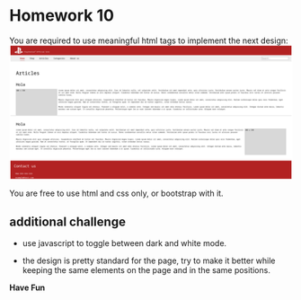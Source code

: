 # Homework 10

You are required to use meaningful html tags to implement the next design:
![img](./final_result.png) 

You are free to use html and css only, or bootstrap with it.

## additional challenge

- use javascript to toggle between dark and white mode.

- the design is pretty standard for the page, try to make it better while keeping the same elements on the page and in the same positions.

**Have Fun**